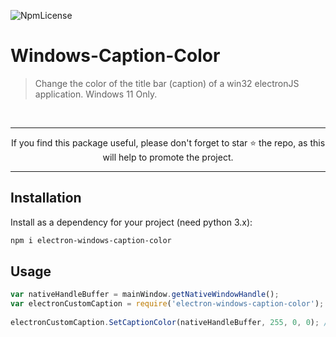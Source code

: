 ![NpmLicense](https://img.shields.io/npm/l/express.svg)

# Windows-Caption-Color
> Change the color of the title bar (caption) of a win32 electronJS application. Windows 11 Only.

<br>
<hr>
<p align="center">
If you find this package useful, please don't forget to star ⭐️ the repo, as this will help to promote the project.<br>
</p>
<hr>


## Installation

Install as a dependency for your project (need python 3.x):

```bash
npm i electron-windows-caption-color
```

## Usage

```javascript
var nativeHandleBuffer = mainWindow.getNativeWindowHandle();
var electronCustomCaption = require('electron-windows-caption-color');
  
electronCustomCaption.SetCaptionColor(nativeHandleBuffer, 255, 0, 0); // Red
```